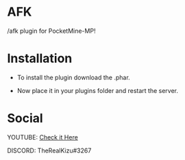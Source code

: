 # AFK
/afk plugin for PocketMine-MP!

# Installation

- To install the plugin download the .phar.

- Now place it in your plugins folder and restart the server.

# Social

YOUTUBE: [Check it Here](youtube.com/c/TheRealKizu)

DISCORD: TheRealKizu#3267
